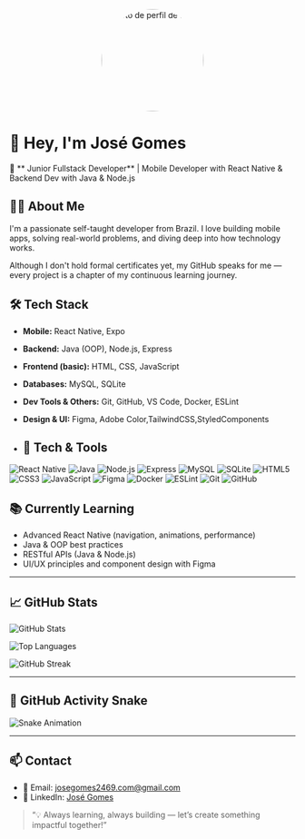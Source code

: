 <p align="center">
  <img src="https://github.com/Joseuserdev.png" width="180" alt="Foto de perfil de José" style="border-radius: 50%;" />
</p>

# 👋 Hey, I'm José Gomes

🚀 ** Junior Fullstack Developer** | Mobile Developer with React Native & Backend Dev with Java & Node.js

## 👨‍💻 About Me
I'm a passionate self-taught developer from Brazil. I love building mobile apps, solving real-world problems, and diving deep into how technology works.

Although I don't hold formal certificates yet, my GitHub speaks for me — every project is a chapter of my continuous learning journey.

## 🛠️ Tech Stack
- **Mobile:** React Native, Expo  
- **Backend:** Java (OOP), Node.js, Express  
- **Frontend (basic):** HTML, CSS, JavaScript  
- **Databases:** MySQL, SQLite  
- **Dev Tools & Others:** Git, GitHub, VS Code, Docker, ESLint  
- **Design & UI:** Figma, Adobe Color,TailwindCSS,StyledComponents

- ## 🚀 Tech & Tools

![React Native](https://img.shields.io/badge/React_Native-20232A?style=for-the-badge&logo=react&logoColor=61DAFB)
![Java](https://img.shields.io/badge/Java-ED8B00?style=for-the-badge&logo=java&logoColor=white)
![Node.js](https://img.shields.io/badge/Node.js-339933?style=for-the-badge&logo=nodedotjs&logoColor=white)
![Express](https://img.shields.io/badge/Express.js-000000?style=for-the-badge&logo=express&logoColor=white)
![MySQL](https://img.shields.io/badge/MySQL-00758F?style=for-the-badge&logo=mysql&logoColor=white)
![SQLite](https://img.shields.io/badge/SQLite-07405E?style=for-the-badge&logo=sqlite&logoColor=white)
![HTML5](https://img.shields.io/badge/HTML5-E34F26?style=for-the-badge&logo=html5&logoColor=white)
![CSS3](https://img.shields.io/badge/CSS3-1572B6?style=for-the-badge&logo=css3&logoColor=white)
![JavaScript](https://img.shields.io/badge/JavaScript-F7DF1E?style=for-the-badge&logo=javascript&logoColor=black)
![Figma](https://img.shields.io/badge/Figma-F24E1E?style=for-the-badge&logo=figma&logoColor=white)
![Docker](https://img.shields.io/badge/Docker-2496ED?style=for-the-badge&logo=docker&logoColor=white)
![ESLint](https://img.shields.io/badge/ESLint-4B32C3?style=for-the-badge&logo=eslint&logoColor=white)
![Git](https://img.shields.io/badge/Git-F05032?style=for-the-badge&logo=git&logoColor=white)
![GitHub](https://img.shields.io/badge/GitHub-100000?style=for-the-badge&logo=github&logoColor=white)


## 📚 Currently Learning
- Advanced React Native (navigation, animations, performance)  
- Java & OOP best practices  
- RESTful APIs (Java & Node.js)  
- UI/UX principles and component design with Figma  

---

## 📈 GitHub Stats

![GitHub Stats](https://github-readme-stats.vercel.app/api?username=Joseuserdev&show_icons=true&theme=radical&hide_border=false)

![Top Languages](https://github-readme-stats.vercel.app/api/top-langs/?username=Joseuserdev&layout=compact&theme=radical&hide_border=false)

![GitHub Streak](https://streak-stats.demolab.com?user=Joseuserdev&theme=radical&hide_border=false)

---

## 🐍 GitHub Activity Snake

![Snake Animation](https://github.com/Joseuserdev/Joseuserdev/blob/output/github-contribution-grid-snake.svg)

---

## 📫 Contact

- 📧 Email: [josegomes2469.com@gmail.com](mailto:josegomes2469.com@gmail.com)  
- 🔗 LinkedIn: [José Gomes](https://www.linkedin.com/in/jos%C3%A9-gomes-8061052a4/)

> “💡 Always learning, always building — let’s create something impactful together!”


